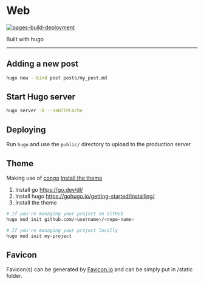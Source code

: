 # Web
[![pages-build-deployment](https://github.com/cgutierr-zgz/cgutierr-zgz.github.io/actions/workflows/pages/pages-build-deployment/badge.svg)](https://github.com/cgutierr-zgz/cgutierr-zgz.github.io/actions/workflows/pages/pages-build-deployment)

Built with hugo

---

## Adding a new post

```sh
hugo new --kind post posts/my_post.md
```

## Start Hugo server

```sh
hugo server -D --noHTTPCache
```

## Deploying

Run `hugo` and use the `public/` directory to upload to the production server

## Theme

Making use of [congo](https://jpanther.github.io/congo/)
[Install the theme](https://jpanther.github.io/congo/docs/installation/#install-using-hugo)

1. Install go https://go.dev/dl/
2. Install hugo https://gohugo.io/getting-started/installing/
3. Install the theme

```sh
# If you're managing your project on GitHub
hugo mod init github.com/<username>/<repo-name>

# If you're managing your project locally
hugo mod init my-project
```


## Favicon

Favicon(s) can be generated by [Favicon.io](Favicon.io) and can be simply put in /static folder.

